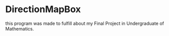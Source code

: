 # DirectionMapBox

this program was made to fulfill about my Final Project in Undergraduate of Mathematics.
